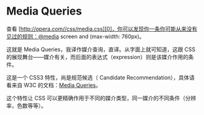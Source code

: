 # Media Queries

查看 [http://opera.com//css/media.css][0]，你可以发现你一条你可能从来没有见过的规则：@media screen and (max-width: 760px)。

这就是 Media Queries，我译作媒介查询，直译。从字面上就可知道，这跟 CSS 的展现舞台——媒介有关，而后面的表达式（expression）则是该媒介作用的条件。

这是一个 CSS3 特性，尚是规范候选（ Candidate Recommendation），具体请看来自 W3C 的文档：[Media Queries][1]。

这个特性让 CSS 可以更精确作用于不同的媒介类型，同一媒介的不同条件（分辨率，色数等等）。

[0]: http://opera.com//css/media.css
[1]: http://www.w3.org/TR/2002/CR-css3-mediaqueries-20020708/

